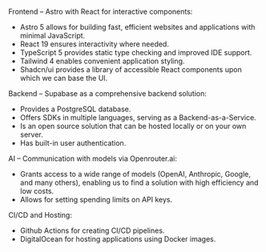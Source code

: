 Frontend – Astro with React for interactive components:
- Astro 5 allows for building fast, efficient websites and applications with minimal JavaScript.
- React 19 ensures interactivity where needed.
- TypeScript 5 provides static type checking and improved IDE support.
- Tailwind 4 enables convenient application styling.
- Shadcn/ui provides a library of accessible React components upon which we can base the UI.

Backend – Supabase as a comprehensive backend solution:
- Provides a PostgreSQL database.
- Offers SDKs in multiple languages, serving as a Backend-as-a-Service.
- Is an open source solution that can be hosted locally or on your own server.
- Has built-in user authentication.

AI – Communication with models via Openrouter.ai:
- Grants access to a wide range of models (OpenAI, Anthropic, Google, and many others), enabling us to find a solution with high efficiency and low costs.
- Allows for setting spending limits on API keys.

CI/CD and Hosting:
- Github Actions for creating CI/CD pipelines.
- DigitalOcean for hosting applications using Docker images.
